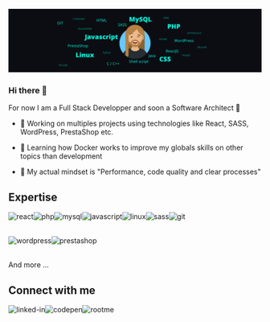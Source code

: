 ![Banner representing my technicals skills](https://raw.githubusercontent.com/LeFodeurCou/LeFodeurCou/main/linkedinBanner.png)

### Hi there 🦄
For now I am a Full Stack Developper and soon a Software Architect 🤞

- 🔧 Working on multiples projects using technologies like React, SASS, WordPress, PrestaShop etc.

- 🌱 Learning how Docker works to improve my globals skills on other topics than development

- 🧠 My actual mindset is "Performance, code quality and clear processes"



## Expertise
<img align="left" alt="react" src="https://img.shields.io/badge/react%20-%2320232a.svg?&style=for-the-badge&logo=react&logoColor=%2361DAFB" />

<img align="left" alt="php" src="https://img.shields.io/badge/php%20-%23384169.svg?&style=for-the-badge&logo=php&logoColor=white" />

<img align="left" alt="mysql" src="https://img.shields.io/badge/mysql%20-%23a35c0a.svg?&style=for-the-badge&logo=mysql&logoColor=white" />

<img align="left" alt="javascript" src="https://img.shields.io/badge/javascript%20-%23efd81d.svg?&style=for-the-badge&logo=javascript&logoColor=0a0e12" />

<img align="left" alt="linux" src="https://img.shields.io/badge/linux%20-%2313466b.svg?&style=for-the-badge&logo=linux&logoColor=white" />

<img align="left" alt="sass" src="https://img.shields.io/badge/sass%20-%23993366.svg?&style=for-the-badge&logo=sass&logoColor=white" />

<img align="left" alt="git" src="https://img.shields.io/badge/git%20-%23f2704e.svg?&style=for-the-badge&logo=git&logoColor=white" />

<br /><br />

<img align="left" alt="wordpress" src="https://img.shields.io/badge/wordpress%20-%230e62a1.svg?&style=for-the-badge&logo=wordpress&logoColor=white" />

<img align="left" alt="prestashop" src="https://img.shields.io/badge/prestashop%20-%2334219e.svg?&style=for-the-badge&logo=prestashop&logoColor=white" />


<br /><br />

And more ...

## Connect with me

[<img align="left" alt="linked-in" src="https://img.shields.io/badge/linkedin-%230077B5.svg?&style=for-the-badge&logo=linkedin&logoColor=white" />](https://www.linkedin.com/in/remi-etienne)

[<img align="left" alt="codepen" src="https://img.shields.io/badge/codepen-%231a1c1d.svg?&style=for-the-badge&logo=codepen&logoColor=white" />](https://codepen.io/LeFodeurCou)

[<img align="left" alt="rootme" src="https://img.shields.io/badge/rootme-%23000000.svg?&style=for-the-badge&logo=rootme&logoColor=white" />](https://www.root-me.org/Neo-350536)

<!--
**LeFodeurCou/LeFodeurCou** is a ✨ _special_ ✨ repository because its `README.md` (this file) appears on your GitHub profile.

Here are some ideas to get you started:

- 🔭 I’m currently working on ...
- 🌱 I’m currently learning ...
- 👯 I’m looking to collaborate on ...
- 🤔 I’m looking for help with ...
- 💬 Ask me about ...
- 📫 How to reach me: ...
- 😄 Pronouns: ...
- ⚡ Fun fact: ...
-->
